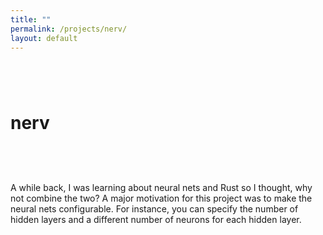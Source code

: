 ```yaml
---
title: ""
permalink: /projects/nerv/
layout: default
---
```


# nerv <a href="https://github.com/zbo14/nerv"><svg class="svg-icon" style="vertical-align:middle"><use xlink:href="{{ '/assets/minima-social-icons.svg#github' | relative_url }}"></use></svg></a>

A while back, I was learning about neural nets and Rust so I thought, why not combine the two? A major motivation for this project was to make the neural nets configurable. For instance, you can specify the number of hidden layers and a different number of neurons for each hidden layer.
